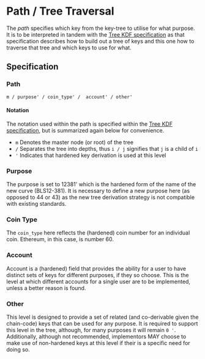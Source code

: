 # Path / Tree Traversal

The *path* specifies which key from the key-tree to utilise for what purpose. It is to be interpreted in tandem with the [Tree KDF specification](./tree_kdf.md) as that specification describes how to build out a tree of keys and this one how to traverse that tree and which keys to use for what.

## Specification

### Path

```text
m / purpose' / coin_type' /  account' / other'
```

#### Notation

The notation used within the path is specified within the [Tree KDF specification](./tree_kdf.md), but is summarized again below for convenience.

* `m` Denotes the master node (or root) of the tree
* `/` Separates the tree into depths, thus `i / j` signifies that `j` is a child of `i`
* `'` Indicates that hardened key derivation is used at this level

### Purpose

The purpose is set to 12381' which is the hardened form of the name of the new curve (BLS12-381). It is necessary to define a new purpose here (as opposed to 44 or 43) as the new tree derivation strategy is not compatible with existing standards.

### Coin Type

The `coin_type` here reflects the (hardened) coin number for an individual coin. Ethereum, in this case, is number 60.

### Account

Account is a (hardened) field that provides the ability for a user to have distinct sets of keys for different purposes, if they so choose. This is the level at which different accounts for a single user are to be implemented, unless a better reason is found.

### Other

This level is designed to provide a set of related (and co-derivable given the chain-code) keys that can be used for any purpose. It is required to support this level in the tree, although, for many purposes it will remain `0 '`. Additionally, although not recommended, implementors MAY choose to make use of non-hardened keys at this level if their is a specific need for doing so.
